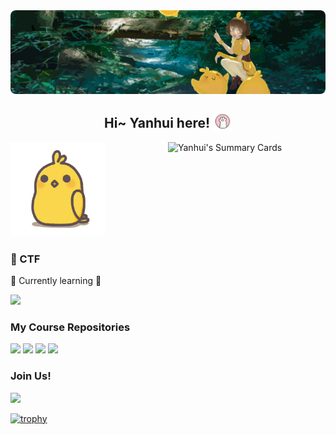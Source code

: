 <img src="https://raw.githubusercontent.com/YanhuiJessica/YanhuiJessica/master/img/chicken-forest.png" align="center">

<h2 align="center"> Hi~ Yanhui here! <img src="https://raw.githubusercontent.com/YanhuiJessica/YanhuiJessica/master/img/simons-cat.gif" width="30" style="margin-bottom: -5px"> </h2>

<!--
**YanhuiJessica/YanhuiJessica** is a ✨ _special_ ✨ repository because its `README.md` (this file) appears on your GitHub profile.

Here are some ideas to get you started:

- 🔭 I’m currently working on ...
- 🌱 I’m currently learning ...
- 👯 I’m looking to collaborate on ...
- 🤔 I’m looking for help with ...
- 💬 Ask me about ...
- 📫 How to reach me: ...
- 😄 Pronouns: ...
- ⚡ Fun fact: ...
-->

<img align="right" alt="Yanhui's Summary Cards" src="https://github-profile-summary-cards.vercel.app/api/cards/profile-details?username=YanhuiJessica&theme=solarized" width="50%">
<img alt="shaking chicken" src="https://raw.githubusercontent.com/YanhuiJessica/YanhuiJessica/master/img/shake-nobg.gif" width="30%">

### 🚩 CTF

🌱 Currently learning 🌱

[<img class="col-lg-6" src="https://github-readme-stats.vercel.app/api/pin/?username=YanhuiJessica&repo=Chictf-Writeups">](https://yanhuijessica.github.io/Chictf-Writeups/)

### My Course Repositories

[<img class="col-lg-6" src="https://github-readme-stats.vercel.app/api/pin/?username=CUCCS&repo=2019-NS-Public-YanhuiJessica">](https://github.com/CUCCS/2019-NS-Public-YanhuiJessica)
[<img class="col-lg-6" src="https://github-readme-stats.vercel.app/api/pin/?username=YanhuiJessica&repo=2019-SDL-Public-YanhuiJessica">](https://github.com/YanhuiJessica/2019-SDL-Public-YanhuiJessica)
[<img class="col-lg-6" src="https://github-readme-stats.vercel.app/api/pin/?username=YanhuiJessica&repo=2020-SSS-Public-YanhuiJessica">](https://github.com/YanhuiJessica/2020-SSS-Public-YanhuiJessica)
[<img class="col-lg-6" src="https://github-readme-stats.vercel.app/api/pin/?username=YanhuiJessica&repo=linux-2020-YanhuiJessica">](https://github.com/YanhuiJessica/linux-2020-YanhuiJessica)

### Join Us!

[![](https://img.shields.io/badge/dynamic/xml?label=telegram&logo=telegram&query=%2Fhtml%2Fbody%2Fdiv%5B2%5D%2Fdiv%5B2%5D%2Fdiv%2Fdiv%5B3%5D&url=https%3A%2F%2Ft.me%2Fjoinchat%2FDAakbi41oJA5N2E1)](https://t.me/joinchat/DAakbi41oJA5N2E1)

[![trophy](https://github-profile-trophy.vercel.app/?username=YanhuiJessica&title=MultiLanguage,Followers,Issues,Commits,Stars,PullRequest)](https://github.com/ryo-ma/github-profile-trophy)

